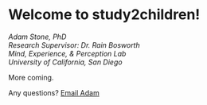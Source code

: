 # Welcome to study2children! 
*Adam Stone, PhD*  
*Research Supervisor: Dr. Rain Bosworth*  
*Mind, Experience, & Perception Lab*  
*University of California, San Diego*  

More coming. 

Any questions? [Email Adam](mailto:amstone@ucsd.edu)